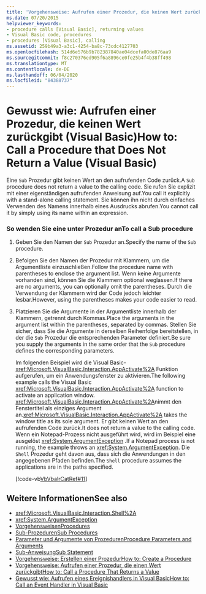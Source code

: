```yaml
---
title: 'Vorgehensweise: Aufrufen einer Prozedur, die keinen Wert zurückgibt'
ms.date: 07/20/2015
helpviewer_keywords:
- procedure calls [Visual Basic], returning values
- Visual Basic code, procedures
- procedures [Visual Basic], calling
ms.assetid: 259b49a3-a3c1-4254-ba8c-73cdc4127703
ms.openlocfilehash: 514d6e576b9b782387840ae04dcefa00de876aa9
ms.sourcegitcommit: f8c270376ed905f6a8896ce0fe25b4f4b38ff498
ms.translationtype: MT
ms.contentlocale: de-DE
ms.lasthandoff: 06/04/2020
ms.locfileid: "84388737"
---
```

# <a name="how-to-call-a-procedure-that-does-not-return-a-value-visual-basic"></a><span data-ttu-id="ecdb1-102">Gewusst wie: Aufrufen einer Prozedur, die keinen Wert zurückgibt (Visual Basic)</span><span class="sxs-lookup"><span data-stu-id="ecdb1-102">How to: Call a Procedure that Does Not Return a Value (Visual Basic)</span></span>
<span data-ttu-id="ecdb1-103">Eine `Sub` Prozedur gibt keinen Wert an den aufrufenden Code zurück.</span><span class="sxs-lookup"><span data-stu-id="ecdb1-103">A `Sub` procedure does not return a value to the calling code.</span></span> <span data-ttu-id="ecdb1-104">Sie rufen Sie explizit mit einer eigenständigen aufrufenden Anweisung auf.</span><span class="sxs-lookup"><span data-stu-id="ecdb1-104">You call it explicitly with a stand-alone calling statement.</span></span> <span data-ttu-id="ecdb1-105">Sie können ihn nicht durch einfaches Verwenden des Namens innerhalb eines Ausdrucks abrufen.</span><span class="sxs-lookup"><span data-stu-id="ecdb1-105">You cannot call it by simply using its name within an expression.</span></span>  
  
### <a name="to-call-a-sub-procedure"></a><span data-ttu-id="ecdb1-106">So wenden Sie eine unter Prozedur an</span><span class="sxs-lookup"><span data-stu-id="ecdb1-106">To call a Sub procedure</span></span>  
  
1. <span data-ttu-id="ecdb1-107">Geben Sie den Namen der `Sub` Prozedur an.</span><span class="sxs-lookup"><span data-stu-id="ecdb1-107">Specify the name of the `Sub` procedure.</span></span>  
  
2. <span data-ttu-id="ecdb1-108">Befolgen Sie den Namen der Prozedur mit Klammern, um die Argumentliste einzuschließen.</span><span class="sxs-lookup"><span data-stu-id="ecdb1-108">Follow the procedure name with parentheses to enclose the argument list.</span></span> <span data-ttu-id="ecdb1-109">Wenn keine Argumente vorhanden sind, können Sie die Klammern optional weglassen.</span><span class="sxs-lookup"><span data-stu-id="ecdb1-109">If there are no arguments, you can optionally omit the parentheses.</span></span> <span data-ttu-id="ecdb1-110">Durch die Verwendung der Klammern wird der Code jedoch leichter lesbar.</span><span class="sxs-lookup"><span data-stu-id="ecdb1-110">However, using the parentheses makes your code easier to read.</span></span>  
  
3. <span data-ttu-id="ecdb1-111">Platzieren Sie die Argumente in der Argumentliste innerhalb der Klammern, getrennt durch Kommas.</span><span class="sxs-lookup"><span data-stu-id="ecdb1-111">Place the arguments in the argument list within the parentheses, separated by commas.</span></span> <span data-ttu-id="ecdb1-112">Stellen Sie sicher, dass Sie die Argumente in derselben Reihenfolge bereitstellen, in der die `Sub` Prozedur die entsprechenden Parameter definiert.</span><span class="sxs-lookup"><span data-stu-id="ecdb1-112">Be sure you supply the arguments in the same order that the `Sub` procedure defines the corresponding parameters.</span></span>  
  
     <span data-ttu-id="ecdb1-113">Im folgenden Beispiel wird die Visual Basic- <xref:Microsoft.VisualBasic.Interaction.AppActivate%2A> Funktion aufgerufen, um ein Anwendungsfenster zu aktivieren.</span><span class="sxs-lookup"><span data-stu-id="ecdb1-113">The following example calls the Visual Basic <xref:Microsoft.VisualBasic.Interaction.AppActivate%2A> function to activate an application window.</span></span> <span data-ttu-id="ecdb1-114"><xref:Microsoft.VisualBasic.Interaction.AppActivate%2A>nimmt den Fenstertitel als einziges Argument an.</span><span class="sxs-lookup"><span data-stu-id="ecdb1-114"><xref:Microsoft.VisualBasic.Interaction.AppActivate%2A> takes the window title as its sole argument.</span></span> <span data-ttu-id="ecdb1-115">Er gibt keinen Wert an den aufrufenden Code zurück.</span><span class="sxs-lookup"><span data-stu-id="ecdb1-115">It does not return a value to the calling code.</span></span> <span data-ttu-id="ecdb1-116">Wenn ein Notepad-Prozess nicht ausgeführt wird, wird im Beispiel eine ausgelöst <xref:System.ArgumentException> .</span><span class="sxs-lookup"><span data-stu-id="ecdb1-116">If a Notepad process is not running, the example throws an <xref:System.ArgumentException>.</span></span> <span data-ttu-id="ecdb1-117">Die `Shell` Prozedur geht davon aus, dass sich die Anwendungen in den angegebenen Pfaden befinden.</span><span class="sxs-lookup"><span data-stu-id="ecdb1-117">The `Shell` procedure assumes the applications are in the paths specified.</span></span>  
  
     [!code-vb[VbVbalrCatRef#11](~/samples/snippets/visualbasic/VS_Snippets_VBCSharp/VbVbalrCatRef/VB/Class1.vb#11)]  
  
## <a name="see-also"></a><span data-ttu-id="ecdb1-118">Weitere Informationen</span><span class="sxs-lookup"><span data-stu-id="ecdb1-118">See also</span></span>

- <xref:Microsoft.VisualBasic.Interaction.Shell%2A>
- <xref:System.ArgumentException>
- [<span data-ttu-id="ecdb1-119">Vorgehensweisen</span><span class="sxs-lookup"><span data-stu-id="ecdb1-119">Procedures</span></span>](./index.md)
- [<span data-ttu-id="ecdb1-120">Sub-Prozeduren</span><span class="sxs-lookup"><span data-stu-id="ecdb1-120">Sub Procedures</span></span>](./sub-procedures.md)
- [<span data-ttu-id="ecdb1-121">Parameter und Argumente von Prozeduren</span><span class="sxs-lookup"><span data-stu-id="ecdb1-121">Procedure Parameters and Arguments</span></span>](./procedure-parameters-and-arguments.md)
- [<span data-ttu-id="ecdb1-122">Sub-Anweisung</span><span class="sxs-lookup"><span data-stu-id="ecdb1-122">Sub Statement</span></span>](../../../language-reference/statements/sub-statement.md)
- [<span data-ttu-id="ecdb1-123">Vorgehensweise: Erstellen einer Prozedur</span><span class="sxs-lookup"><span data-stu-id="ecdb1-123">How to: Create a Procedure</span></span>](./how-to-create-a-procedure.md)
- [<span data-ttu-id="ecdb1-124">Vorgehensweise: Aufrufen einer Prozedur, die einen Wert zurückgibt</span><span class="sxs-lookup"><span data-stu-id="ecdb1-124">How to: Call a Procedure That Returns a Value</span></span>](./how-to-call-a-procedure-that-returns-a-value.md)
- [<span data-ttu-id="ecdb1-125">Gewusst wie: Aufrufen eines Ereignishandlers in Visual Basic</span><span class="sxs-lookup"><span data-stu-id="ecdb1-125">How to: Call an Event Handler in Visual Basic</span></span>](./how-to-call-an-event-handler.md)
